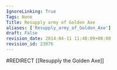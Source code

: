 ```yaml
---
IgnoreLinking: True
Tags: None
Title: Resupply army of Golden Axe
aliases: ['Resupply_army_of_Golden_Axe']
draft: False
revision_date: 2014-04-11 11:48:09+00:00
revision_id: 23876
---
```


#REDIRECT [[Resupply the Golden Axe]]